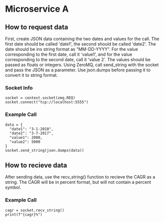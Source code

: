 # Microservice A

## How to request data
  First, create JSON data containing the two dates and values for the call. The first date should be called 'date1', the second should be called 'date2'.
  The date should be ins string format as "MM-DD-YYYY".
  For the value corresponding to the first date, call it 'value1', and for the value corresponding to the second date, call it 'value 2'.
  The values should be passed as floats or integers.
  Using ZeroMQ, call send_string with the socket and pass the JSON as a parameter. Use json.dumps before passing it to convert it to string format.

  ### Socket Info
    socket = context.socket(zmq.REQ)
    socket.connect("tcp://localhost:5555")

  ### Example Call
    data = {
      "date1": "3-1-2010",
      "date2": "3-7-2017",
      "value1": 2000,
      "value2": 5000
    }
    socket.send_string(json.dumps(data))

## How to recieve data
  After sending data, use the recv_string() function to recieve the CAGR as a string. The CAGR will be in percent format, but will not contain a percent symbol.

  ### Example Call
    cagr = socket.recv_string()
    print(f"{cagr}%")
